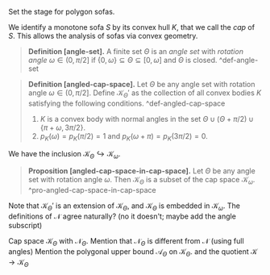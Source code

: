 Set the stage for polygon sofas.

We identify a monotone sofa $S$ by its convex hull $K$, that we call the _cap_ of $S$. This allows the analysis of sofas via convex geometry.

> __Definition [angle-set].__ A finite set $\Theta$ is an _angle set_ with _rotation angle_ $\omega \in (0, \pi/2]$ if $\left\{ 0, \omega \right\} \subseteq \Theta \subseteq [0, \omega]$ and $\Theta$ is closed. ^def-angle-set

> __Definition [angled-cap-space].__ Let $\Theta$ be any angle set with rotation angle $\omega \in (0, \pi/2]$. Define $\mathcal{K}_\Theta'$ as the collection of all convex bodies $K$ satisfying the following conditions. ^def-angled-cap-space
> 
> 1. $K$ is a convex body with normal angles in the set $\Theta \cup (\Theta + \pi/2) \cup \left\{ \pi + \omega, 3\pi/2 \right\}$.
> 2. $p_K(\omega) = p_K(\pi/2) = 1$ and $p_K(\omega + \pi) = p_K(3\pi/2) = 0$.

We have the inclusion $\mathcal{K}_\Theta \hookrightarrow \mathcal{K}_\omega$.

> __Proposition [angled-cap-space-in-cap-space].__ Let $\Theta$ be any angle set with rotation angle $\omega$. Then $\mathcal{K}_\Theta$ is a subset of the cap space $\mathcal{K}_\omega$.
> ^pro-angled-cap-space-in-cap-space


Note that $\mathcal{K}_\Theta'$ is an extension of $\mathcal{K}_\Theta$, and $\mathcal{K}_\Theta$ is embedded in $\mathcal{K}_\omega$.
The definitions of $\mathcal{N}$ agree naturally? (no it doesn't; maybe add the angle subscript)

Cap space $\mathcal{K}_\Theta$ with $\mathcal{N}_\Theta$. Mention that $\mathcal{N}_\Theta$ is different from $\mathcal{N}$ (using full angles)
Mention the polygonal upper bound $\mathcal{A}_\Theta$ on $\mathcal{K}_\Theta$.
 and the quotient $\mathcal{K} \to \mathcal{K}_\Theta$